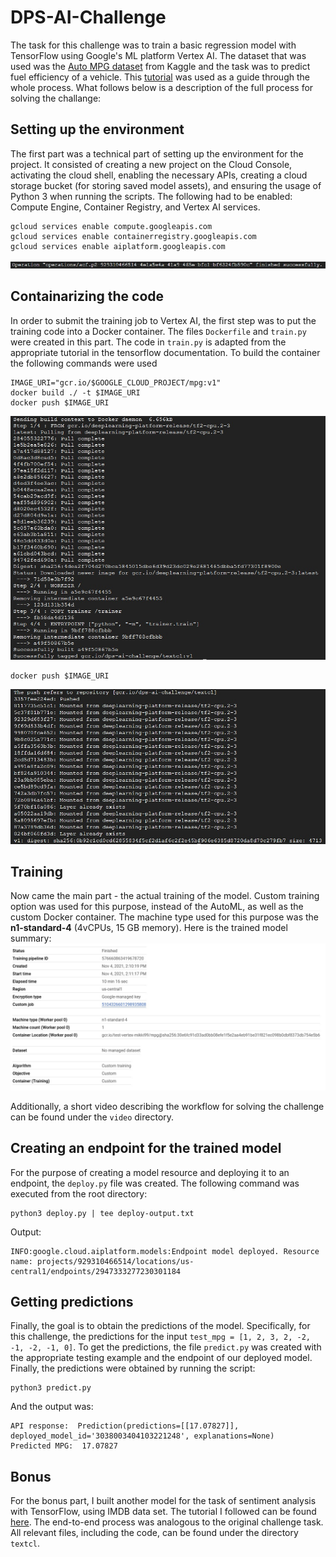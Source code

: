 # DPS-AI-Challenge

The task for this challenge was to train a basic regression model with TensorFlow using Google's ML platform Vertex AI. The dataset that was used was the [Auto MPG dataset](https://www.kaggle.com/uciml/autompg-dataset) from Kaggle and the task was to predict fuel efficiency of a vehicle. This [tutorial](https://codelabs.developers.google.com/codelabs/vertex-ai-custom-models#2) was used as a guide through the whole process. What follows below is a description of the full process for solving the challange:

## Setting up the environment
The first part was a technical part of setting up the environment for the project. It consisted of creating a new project on the Cloud Console, activating the cloud shell, enabling the necessary APIs, creating a cloud storage bucket (for storing saved model assets), and ensuring the usage of Python 3 when running the scripts. The following had to be enabled: Compute Engine, Container Registry, and Vertex AI services.
```shell
gcloud services enable compute.googleapis.com
gcloud services enable containerregistry.googleapis.com
gcloud services enable aiplatform.googleapis.com                 
```
![APIs](/img/enableAPIs.jpg)

## Containarizing the code
In order to submit the training job to Vertex AI, the first step was to put the training code into a Docker container. The files ```Dockerfile``` and ```train.py``` were created in this part. The code in ```train.py``` is adapted from the appropriate tutorial in the tensorflow documentation. To build the container the following commands were used
```shell
IMAGE_URI="gcr.io/$GOOGLE_CLOUD_PROJECT/mpg:v1"
docker build ./ -t $IMAGE_URI
docker push $IMAGE_URI
```
![docker_build](/img/docker.jpg)

```shell
docker push $IMAGE_URI
```
![docker_push](/img/docker_push.jpg)

## Training
Now came the main part - the actual training of the model. Custom training option was used for this purpose, instead of the AutoML, as well as the custom Docker container. The machine type used for this purpose was the **n1-standard-4** (4vCPUs, 15 GB memory). Here is the trained model summary:
![Model summary](/img/trained_model.jpg)

Additionally, a short video describing the workflow for solving the challenge can be found under the ```video``` directory.

## Creating an endpoint for the trained model
For the purpose of creating a model resource and deploying it to an endpoint, the ```deploy.py``` file was created. The following command was executed from the root directory:
```shell
python3 deploy.py | tee deploy-output.txt
```
Output:
```console
INFO:google.cloud.aiplatform.models:Endpoint model deployed. Resource name: projects/929310466514/locations/us-central1/endpoints/2947333277230301184
```

## Getting predictions
Finally, the goal is to obtain the predictions of the model. Specifically, for this challenge, the predictions for the input ```test_mpg = [1, 2, 3, 2, -2, -1, -2, -1, 0]```. To get the predictions, the file ```predict.py``` was created with the appropriate testing example and the endpoint of our deployed model. Finally, the predictions were obtained by running the script:
```shell
python3 predict.py
```
And the output was:
```console
API response:  Prediction(predictions=[[17.07827]], deployed_model_id='3038003404103221248', explanations=None)
Predicted MPG:  17.07827
```

## Bonus
For the bonus part, I built another model for the task of sentiment analysis with TensorFlow, using IMDB data set. The tutorial I followed can be found [here](https://www.tensorflow.org/tutorials/keras/text_classification). The end-to-end process was analogous to the original challenge task. All relevant files, including the code, can be found under the directory ```textcl```.
